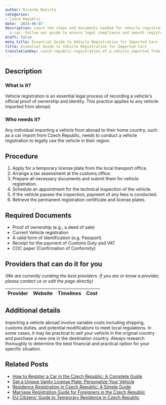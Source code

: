 ```yaml
---
author: Ricardo Batista
categories:
- Czech Republic
date: '2024-06-07'
description: Learn the steps and documents needed for vehicle registration when importing
  a car. Follow our guide to ensure legal compliance and smooth registration.
draft: false
meta_title: Essential Guide to Vehicle Registration for Imported Cars
title: Essential Guide to Vehicle Registration for Imported Cars
translationKey: czech-republic-registration_of_a_vehicle_imported_from_abroad
---
```


## Description
### What is it?
Vehicle registration is an essential legal process of recording a vehicle's official proof of ownership and identity. This practice applies to any vehicle imported from abroad.

### Who needs it?
Any individual importing a vehicle from abroad to their home country, such as a car import from Czech Republic, needs to conduct a vehicle registration to legally use the vehicle in their region. 

## Procedure
1. Apply for a temporary license plate from the local transport office.
2. Arrange a tax assessment at the customs office.
3. Prepare all necessary documents and submit them for vehicle registration.
4. Schedule an appointment for the technical inspection of the vehicle.
5. If the vehicle passes the inspection, payment of any fees is conducted.
6. Retrieve the permanent registration certificate and license plates.
   
## Required Documents
- Proof of ownership (e.g., a deed of sale)
- Current Vehicle registration
- A valid form of identification (e.g. Passport)
- Receipt for the payment of Customs Duty and VAT
- COC paper (Confirmation of Conformity)

## Providers that can do it for you

_(We are currently curating the best providers. If you are or know a provider, please contact us or edit the page directly)_

| Provider        |     Website     |     Timelines    |       Cost      |
| --------------- | --------------- |  :-------------: | :-------------: |

## Additional details
Importing a vehicle abroad involve variable costs including shipping, customs duties, and potential modifications to meet local regulations. In some cases, it may be practical to sell your vehicle in the original country and purchase a new one in the destination country. Always research thoroughly to determine the best financial and practical option for your specific situation.


## Related Posts

- [How to Register a Car in the Czech Republic: A Complete Guide](https://tramitit.com/guides/czech-republic/car_registration/)
- [Get a Unique Vanity License Plate: Personalize Your Vehicle](https://tramitit.com/guides/czech-republic/vanity_license_plate/)
- [Residence Registration in Czech Republic: A Simple Guide](https://tramitit.com/guides/czech-republic/residence_registration_for_foreigners/)
- [Marriage Registration Guide for Foreigners in the Czech Republic](https://tramitit.com/guides/czech-republic/registry_office_-_marriage/)
- [EU Citizens' Guide to Temporary Residence in Czech Republic](https://tramitit.com/guides/czech-republic/residence_registration_for_eu_citizens/)